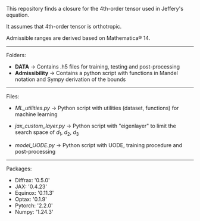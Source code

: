 This repository finds a closure for the 4th-order tensor used in Jeffery's equation.

It assumes that 4th-order tensor is orthotropic. 

Admissible ranges are derived based on Mathematica&#174; 14.


----

Folders:
* **DATA** &rarr; Contains .h5 files for training, testing and post-processing
* **Admissibility** &rarr; Contains a python script with functions in Mandel notation and Sympy derivation of the bounds

----

Files:
* *ML_utilities.py* &rarr; Python script with utilities (dataset, functions) for machine learning
  
* *jax_custom_layer.py* &rarr; Python script with "eigenlayer" to limit the search space of $d_1$, $d_2$, $d_3$

* *model_UODE.py* &rarr; Python script with UODE, training procedure and post-processing


----
Packages:

*   Diffrax: '0.5.0'
*   JAX: '0.4.23'
*   Equinox: '0.11.3'
*   Optax: '0.1.9'
*   Pytorch: '2.2.0'
*   Numpy: '1.24.3'



